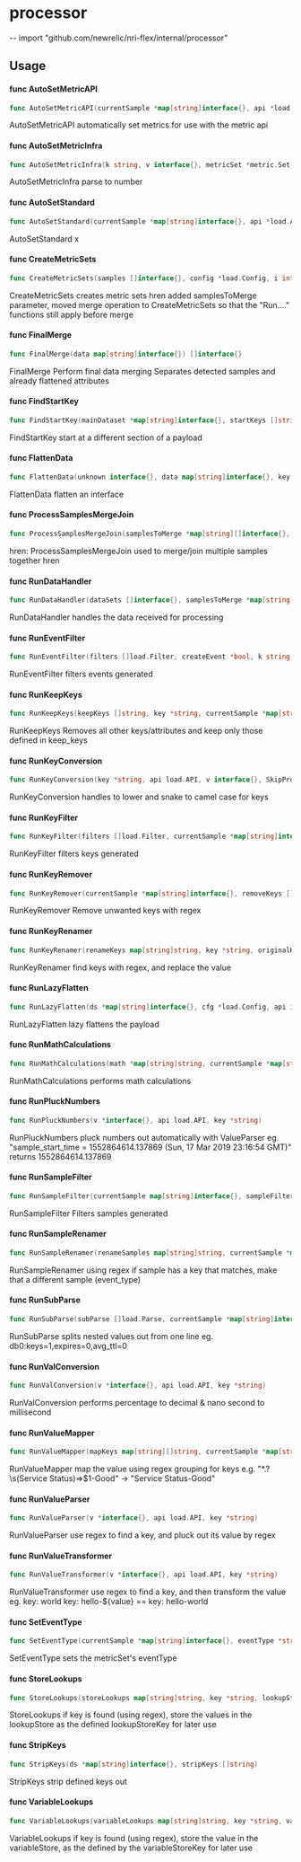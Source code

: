 # processor
--
    import "github.com/newrelic/nri-flex/internal/processor"


## Usage

#### func  AutoSetMetricAPI

```go
func AutoSetMetricAPI(currentSample *map[string]interface{}, api *load.API)
```
AutoSetMetricAPI automatically set metrics for use with the metric api

#### func  AutoSetMetricInfra

```go
func AutoSetMetricInfra(k string, v interface{}, metricSet *metric.Set, metrics map[string]string, autoSet bool, mode string)
```
AutoSetMetricInfra parse to number

#### func  AutoSetStandard

```go
func AutoSetStandard(currentSample *map[string]interface{}, api *load.API, workingEntity *integration.Entity, eventType string, config *load.Config)
```
AutoSetStandard x

#### func  CreateMetricSets

```go
func CreateMetricSets(samples []interface{}, config *load.Config, i int, mergeMetric bool, samplesToMerge *map[string][]interface{})
```
CreateMetricSets creates metric sets hren added samplesToMerge parameter, moved
merge operation to CreateMetricSets so that the "Run...." functions still apply
before merge

#### func  FinalMerge

```go
func FinalMerge(data map[string]interface{}) []interface{}
```
FinalMerge Perform final data merging Separates detected samples and already
flattened attributes

#### func  FindStartKey

```go
func FindStartKey(mainDataset *map[string]interface{}, startKeys []string, inheritAttributes bool)
```
FindStartKey start at a different section of a payload

#### func  FlattenData

```go
func FlattenData(unknown interface{}, data map[string]interface{}, key string, sampleKeys map[string]string, api *load.API) map[string]interface{}
```
FlattenData flatten an interface

#### func  ProcessSamplesMergeJoin

```go
func ProcessSamplesMergeJoin(samplesToMerge *map[string][]interface{}, yml *load.Config)
```
hren: ProcessSamplesMergeJoin used to merge/join multiple samples together hren

#### func  RunDataHandler

```go
func RunDataHandler(dataSets []interface{}, samplesToMerge *map[string][]interface{}, i int, cfg *load.Config)
```
RunDataHandler handles the data received for processing

#### func  RunEventFilter

```go
func RunEventFilter(filters []load.Filter, createEvent *bool, k string, v interface{})
```
RunEventFilter filters events generated

#### func  RunKeepKeys

```go
func RunKeepKeys(keepKeys []string, key *string, currentSample *map[string]interface{})
```
RunKeepKeys Removes all other keys/attributes and keep only those defined in
keep_keys

#### func  RunKeyConversion

```go
func RunKeyConversion(key *string, api load.API, v interface{}, SkipProcessing *[]string)
```
RunKeyConversion handles to lower and snake to camel case for keys

#### func  RunKeyFilter

```go
func RunKeyFilter(filters []load.Filter, currentSample *map[string]interface{}, k string)
```
RunKeyFilter filters keys generated

#### func  RunKeyRemover

```go
func RunKeyRemover(currentSample *map[string]interface{}, removeKeys []string)
```
RunKeyRemover Remove unwanted keys with regex

#### func  RunKeyRenamer

```go
func RunKeyRenamer(renameKeys map[string]string, key *string, originalKey string)
```
RunKeyRenamer find keys with regex, and replace the value

#### func  RunLazyFlatten

```go
func RunLazyFlatten(ds *map[string]interface{}, cfg *load.Config, api int)
```
RunLazyFlatten lazy flattens the payload

#### func  RunMathCalculations

```go
func RunMathCalculations(math *map[string]string, currentSample *map[string]interface{})
```
RunMathCalculations performs math calculations

#### func  RunPluckNumbers

```go
func RunPluckNumbers(v *interface{}, api load.API, key *string)
```
RunPluckNumbers pluck numbers out automatically with ValueParser eg.
"sample_start_time = 1552864614.137869 (Sun, 17 Mar 2019 23:16:54 GMT)" returns
1552864614.137869

#### func  RunSampleFilter

```go
func RunSampleFilter(currentSample map[string]interface{}, sampleFilters []map[string]string, createSample *bool)
```
RunSampleFilter Filters samples generated

#### func  RunSampleRenamer

```go
func RunSampleRenamer(renameSamples map[string]string, currentSample *map[string]interface{}, key string, eventType *string)
```
RunSampleRenamer using regex if sample has a key that matches, make that a
different sample (event_type)

#### func  RunSubParse

```go
func RunSubParse(subParse []load.Parse, currentSample *map[string]interface{}, key string, v interface{})
```
RunSubParse splits nested values out from one line eg.
db0:keys=1,expires=0,avg_ttl=0

#### func  RunValConversion

```go
func RunValConversion(v *interface{}, api load.API, key *string)
```
RunValConversion performs percentage to decimal & nano second to millisecond

#### func  RunValueMapper

```go
func RunValueMapper(mapKeys map[string][]string, currentSample *map[string]interface{}, key string, v *interface{})
```
RunValueMapper map the value using regex grouping for keys e.g. "*.?\s(Service
Status)=>$1-Good" -> "Service Status-Good"

#### func  RunValueParser

```go
func RunValueParser(v *interface{}, api load.API, key *string)
```
RunValueParser use regex to find a key, and pluck out its value by regex

#### func  RunValueTransformer

```go
func RunValueTransformer(v *interface{}, api load.API, key *string)
```
RunValueTransformer use regex to find a key, and then transform the value eg.
key: world key: hello-${value} == key: hello-world

#### func  SetEventType

```go
func SetEventType(currentSample *map[string]interface{}, eventType *string, apiEventType string, apiMerge string, apiName string)
```
SetEventType sets the metricSet's eventType

#### func  StoreLookups

```go
func StoreLookups(storeLookups map[string]string, key *string, lookupStore *map[string]map[string]struct{}, v *interface{})
```
StoreLookups if key is found (using regex), store the values in the lookupStore
as the defined lookupStoreKey for later use

#### func  StripKeys

```go
func StripKeys(ds *map[string]interface{}, stripKeys []string)
```
StripKeys strip defined keys out

#### func  VariableLookups

```go
func VariableLookups(variableLookups map[string]string, key *string, variableStore *map[string]string, v *interface{})
```
VariableLookups if key is found (using regex), store the value in the
variableStore, as the defined by the variableStoreKey for later use
